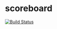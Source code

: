 # scoreboard

[![Build Status](https://travis-ci.org/RemiLatapy/scoreboard.png?branch=Jetpack_migration)](https://travis-ci.org/RemiLatapy/scoreboard})
